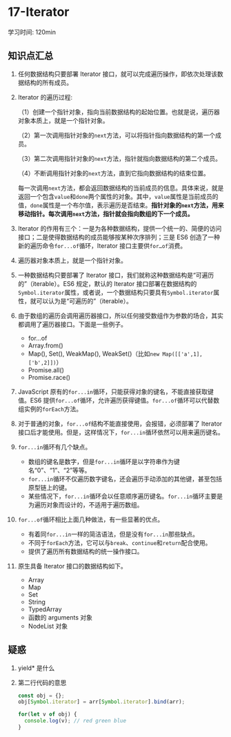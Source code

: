 # 17-Iterator

学习时间:  120min

## 知识点汇总

1. 任何数据结构只要部署 Iterator 接口，就可以完成遍历操作，即依次处理该数据结构的所有成员。

2. Iterator 的遍历过程:

   （1）创建一个指针对象，指向当前数据结构的起始位置。也就是说，遍历器对象本质上，就是一个指针对象。

   （2）第一次调用指针对象的`next`方法，可以将指针指向数据结构的第一个成员。

   （3）第二次调用指针对象的`next`方法，指针就指向数据结构的第二个成员。

   （4）不断调用指针对象的`next`方法，直到它指向数据结构的结束位置。

   每一次调用`next`方法，都会返回数据结构的当前成员的信息。具体来说，就是返回一个包含`value`和`done`两个属性的对象。其中，`value`属性是当前成员的值，`done`属性是一个布尔值，表示遍历是否结束。**指针对象的`next`方法，用来移动指针。每次调用`next`方法，指针就会指向数组的下一个成员。**

3. Iterator 的作用有三个：一是为各种数据结构，提供一个统一的、简便的访问接口；二是使得数据结构的成员能够按某种次序排列；三是 ES6 创造了一种新的遍历命令`for...of`循环，Iterator 接口主要供`for…of`消费。

4. 遍历器对象本质上，就是一个指针对象。

5. 一种数据结构只要部署了 Iterator 接口，我们就称这种数据结构是“可遍历的”（iterable）。ES6 规定，默认的 Iterator 接口部署在数据结构的`Symbol.iterator`属性，或者说，一个数据结构只要具有`Symbol.iterator`属性，就可以认为是“可遍历的”（iterable）。

6. 由于数组的遍历会调用遍历器接口，所以任何接受数组作为参数的场合，其实都调用了遍历器接口。下面是一些例子。

   - for...of
   - Array.from()
   - Map(), Set(), WeakMap(), WeakSet()（比如`new Map([['a',1],['b',2]])`）
   - Promise.all()
   - Promise.race()

7. JavaScript 原有的`for...in`循环，只能获得对象的键名，不能直接获取键值。ES6 提供`for...of`循环，允许遍历获得键值。`for...of`循环可以代替数组实例的`forEach`方法。

8. 对于普通的对象，`for...of`结构不能直接使用，会报错，必须部署了 Iterator 接口后才能使用。但是，这样情况下，`for...in`循环依然可以用来遍历键名。

9. `for...in`循环有几个缺点。

   - 数组的键名是数字，但是`for...in`循环是以字符串作为键名“0”、“1”、“2”等等。
   - `for...in`循环不仅遍历数字键名，还会遍历手动添加的其他键，甚至包括原型链上的键。
   - 某些情况下，`for...in`循环会以任意顺序遍历键名。`for...in`循环主要是为遍历对象而设计的，不适用于遍历数组。

10. `for...of`循环相比上面几种做法，有一些显著的优点。

    - 有着同`for...in`一样的简洁语法，但是没有`for...in`那些缺点。
    - 不同于`forEach`方法，它可以与`break`、`continue`和`return`配合使用。
    - 提供了遍历所有数据结构的统一操作接口。

11. 原生具备 Iterator 接口的数据结构如下。

    - Array
    - Map
    - Set
    - String
    - TypedArray
    - 函数的 arguments 对象
    - NodeList 对象



## 疑惑

1. yield* 是什么

2. 第二行代码的意思

   ```js
   const obj = {};
   obj[Symbol.iterator] = arr[Symbol.iterator].bind(arr);
   
   for(let v of obj) {
     console.log(v); // red green blue
   }
   ```